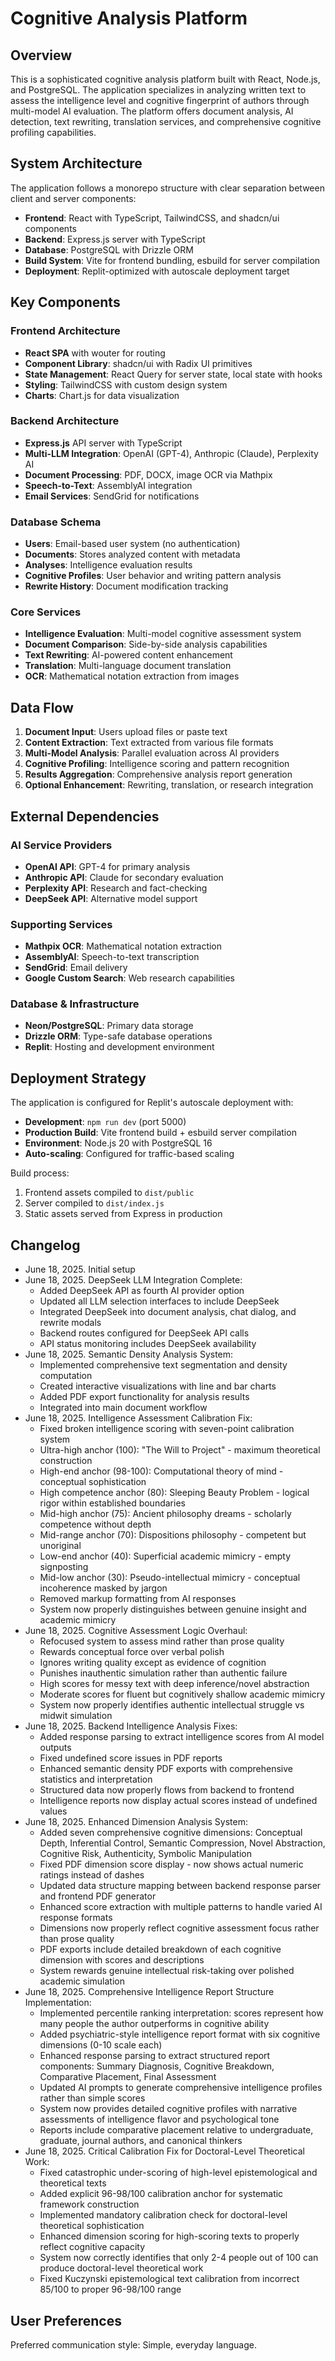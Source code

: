 # Cognitive Analysis Platform

## Overview

This is a sophisticated cognitive analysis platform built with React, Node.js, and PostgreSQL. The application specializes in analyzing written text to assess the intelligence level and cognitive fingerprint of authors through multi-model AI evaluation. The platform offers document analysis, AI detection, text rewriting, translation services, and comprehensive cognitive profiling capabilities.

## System Architecture

The application follows a monorepo structure with clear separation between client and server components:

- **Frontend**: React with TypeScript, TailwindCSS, and shadcn/ui components
- **Backend**: Express.js server with TypeScript
- **Database**: PostgreSQL with Drizzle ORM
- **Build System**: Vite for frontend bundling, esbuild for server compilation
- **Deployment**: Replit-optimized with autoscale deployment target

## Key Components

### Frontend Architecture
- **React SPA** with wouter for routing
- **Component Library**: shadcn/ui with Radix UI primitives
- **State Management**: React Query for server state, local state with hooks
- **Styling**: TailwindCSS with custom design system
- **Charts**: Chart.js for data visualization

### Backend Architecture
- **Express.js** API server with TypeScript
- **Multi-LLM Integration**: OpenAI (GPT-4), Anthropic (Claude), Perplexity AI
- **Document Processing**: PDF, DOCX, image OCR via Mathpix
- **Speech-to-Text**: AssemblyAI integration
- **Email Services**: SendGrid for notifications

### Database Schema
- **Users**: Email-based user system (no authentication)
- **Documents**: Stores analyzed content with metadata
- **Analyses**: Intelligence evaluation results
- **Cognitive Profiles**: User behavior and writing pattern analysis
- **Rewrite History**: Document modification tracking

### Core Services
- **Intelligence Evaluation**: Multi-model cognitive assessment system
- **Document Comparison**: Side-by-side analysis capabilities  
- **Text Rewriting**: AI-powered content enhancement
- **Translation**: Multi-language document translation
- **OCR**: Mathematical notation extraction from images

## Data Flow

1. **Document Input**: Users upload files or paste text
2. **Content Extraction**: Text extracted from various file formats
3. **Multi-Model Analysis**: Parallel evaluation across AI providers
4. **Cognitive Profiling**: Intelligence scoring and pattern recognition
5. **Results Aggregation**: Comprehensive analysis report generation
6. **Optional Enhancement**: Rewriting, translation, or research integration

## External Dependencies

### AI Service Providers
- **OpenAI API**: GPT-4 for primary analysis
- **Anthropic API**: Claude for secondary evaluation
- **Perplexity API**: Research and fact-checking
- **DeepSeek API**: Alternative model support

### Supporting Services
- **Mathpix OCR**: Mathematical notation extraction
- **AssemblyAI**: Speech-to-text transcription
- **SendGrid**: Email delivery
- **Google Custom Search**: Web research capabilities

### Database & Infrastructure
- **Neon/PostgreSQL**: Primary data storage
- **Drizzle ORM**: Type-safe database operations
- **Replit**: Hosting and development environment

## Deployment Strategy

The application is configured for Replit's autoscale deployment with:
- **Development**: `npm run dev` (port 5000)
- **Production Build**: Vite frontend build + esbuild server compilation
- **Environment**: Node.js 20 with PostgreSQL 16
- **Auto-scaling**: Configured for traffic-based scaling

Build process:
1. Frontend assets compiled to `dist/public`
2. Server compiled to `dist/index.js`
3. Static assets served from Express in production

## Changelog

- June 18, 2025. Initial setup
- June 18, 2025. DeepSeek LLM Integration Complete:
  - Added DeepSeek API as fourth AI provider option
  - Updated all LLM selection interfaces to include DeepSeek
  - Integrated DeepSeek into document analysis, chat dialog, and rewrite modals
  - Backend routes configured for DeepSeek API calls
  - API status monitoring includes DeepSeek availability
- June 18, 2025. Semantic Density Analysis System:
  - Implemented comprehensive text segmentation and density computation
  - Created interactive visualizations with line and bar charts
  - Added PDF export functionality for analysis results
  - Integrated into main document workflow
- June 18, 2025. Intelligence Assessment Calibration Fix:
  - Fixed broken intelligence scoring with seven-point calibration system
  - Ultra-high anchor (100): "The Will to Project" - maximum theoretical construction
  - High-end anchor (98-100): Computational theory of mind - conceptual sophistication
  - High competence anchor (80): Sleeping Beauty Problem - logical rigor within established boundaries
  - Mid-high anchor (75): Ancient philosophy dreams - scholarly competence without depth
  - Mid-range anchor (70): Dispositions philosophy - competent but unoriginal
  - Low-end anchor (40): Superficial academic mimicry - empty signposting
  - Mid-low anchor (30): Pseudo-intellectual mimicry - conceptual incoherence masked by jargon
  - Removed markup formatting from AI responses
  - System now properly distinguishes between genuine insight and academic mimicry
- June 18, 2025. Cognitive Assessment Logic Overhaul:
  - Refocused system to assess mind rather than prose quality
  - Rewards conceptual force over verbal polish
  - Ignores writing quality except as evidence of cognition
  - Punishes inauthentic simulation rather than authentic failure
  - High scores for messy text with deep inference/novel abstraction
  - Moderate scores for fluent but cognitively shallow academic mimicry
  - System now properly identifies authentic intellectual struggle vs midwit simulation
- June 18, 2025. Backend Intelligence Analysis Fixes:
  - Added response parsing to extract intelligence scores from AI model outputs
  - Fixed undefined score issues in PDF reports
  - Enhanced semantic density PDF exports with comprehensive statistics and interpretation
  - Structured data now properly flows from backend to frontend
  - Intelligence reports now display actual scores instead of undefined values
- June 18, 2025. Enhanced Dimension Analysis System:
  - Added seven comprehensive cognitive dimensions: Conceptual Depth, Inferential Control, Semantic Compression, Novel Abstraction, Cognitive Risk, Authenticity, Symbolic Manipulation
  - Fixed PDF dimension score display - now shows actual numeric ratings instead of dashes
  - Updated data structure mapping between backend response parser and frontend PDF generator
  - Enhanced score extraction with multiple patterns to handle varied AI response formats
  - Dimensions now properly reflect cognitive assessment focus rather than prose quality
  - PDF exports include detailed breakdown of each cognitive dimension with scores and descriptions
  - System rewards genuine intellectual risk-taking over polished academic simulation
- June 18, 2025. Comprehensive Intelligence Report Structure Implementation:
  - Implemented percentile ranking interpretation: scores represent how many people the author outperforms in cognitive ability
  - Added psychiatric-style intelligence report format with six cognitive dimensions (0-10 scale each)
  - Enhanced response parsing to extract structured report components: Summary Diagnosis, Cognitive Breakdown, Comparative Placement, Final Assessment
  - Updated AI prompts to generate comprehensive intelligence profiles rather than simple scores
  - System now provides detailed cognitive profiles with narrative assessments of intelligence flavor and psychological tone
  - Reports include comparative placement relative to undergraduate, graduate, journal authors, and canonical thinkers
- June 18, 2025. Critical Calibration Fix for Doctoral-Level Theoretical Work:
  - Fixed catastrophic under-scoring of high-level epistemological and theoretical texts
  - Added explicit 96-98/100 calibration anchor for systematic framework construction
  - Implemented mandatory calibration check for doctoral-level theoretical sophistication
  - Enhanced dimension scoring for high-scoring texts to properly reflect cognitive capacity
  - System now correctly identifies that only 2-4 people out of 100 can produce doctoral-level theoretical work
  - Fixed Kuczynski epistemological text calibration from incorrect 85/100 to proper 96-98/100 range

## User Preferences

Preferred communication style: Simple, everyday language.